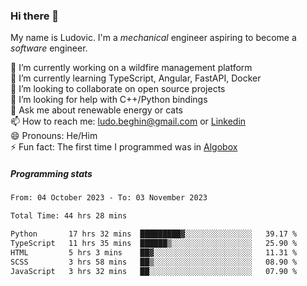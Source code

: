 ### Hi there 👋

My name is Ludovic. I'm a *mechanical* engineer aspiring to become a *software* engineer.

 🔭 I’m currently working on a wildfire management platform<br/>
 🌱 I’m currently learning TypeScript, Angular, FastAPI, Docker<br/>
 👯 I’m looking to collaborate on open source projects<br/>
 🤔 I’m looking for help with C++/Python bindings<br/>
 💬 Ask me about renewable energy or cats<br/>
 📫 How to reach me: ludo.beghin@gmail.com or [Linkedin](https://www.linkedin.com/in/ludovic-beghin/)<br/>
 😄 Pronouns: He/Him<br/>
 ⚡ Fun fact: The first time I programmed was in [Algobox](https://fr.wikipedia.org/wiki/Algobox)<br/>

##### Programming stats
<!--START_SECTION:waka-->

```txt
From: 04 October 2023 - To: 03 November 2023

Total Time: 44 hrs 28 mins

Python       17 hrs 32 mins  █████████▓░░░░░░░░░░░░░░░   39.17 %
TypeScript   11 hrs 35 mins  ██████▒░░░░░░░░░░░░░░░░░░   25.90 %
HTML         5 hrs 3 mins    ██▓░░░░░░░░░░░░░░░░░░░░░░   11.31 %
SCSS         3 hrs 58 mins   ██▒░░░░░░░░░░░░░░░░░░░░░░   08.90 %
JavaScript   3 hrs 32 mins   ██░░░░░░░░░░░░░░░░░░░░░░░   07.90 %
```

<!--END_SECTION:waka-->

